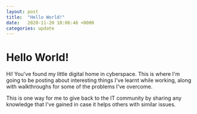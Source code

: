 ```yaml
---
layout: post
title:  "Hello World!"
date:   2020-11-20 10:06:46 +0000
categories: update
---
```

# Hello World!

Hi! You've found my little digital home in cyberspace.
This is where I'm going to be posting about interesting things I've learnt while working, along with walkthroughs for some of the problems I've overcome.

This is one way for me to give back to the IT community by sharing any knowledge that I've gained in case it helps others with similar issues.
